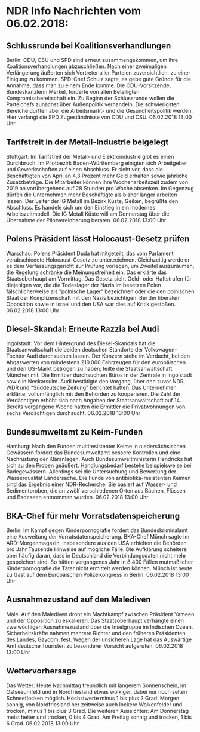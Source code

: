 # NDR Info Nachrichten vom 06.02.2018:


## Schlussrunde bei Koalitionsverhandlungen
Berlin: CDU, CSU und SPD sind erneut zusammengekommen, um ihre Koalitionsverhandlungen abzuschließen. Nach einer zweimaligen Verlängerung äußerten sich Vertreter aller Parteien zuversichtlich, zu einer Einigung zu kommen. SPD-Chef Schulz sagte, es gebe gute Gründe für die Annahme, dass man zu einem Ende komme. Die CDU-Vorsitzende, Bundeskanzlerin Merkel, forderte von allen Beteiligten Kompromissbereitschaft ein. Zu Beginn der Schlussrunde wollen die Parteichefs zunächst über Außenpolitik verhandeln. Die schwierigsten Bereiche dürften aber die Arbeitsmarkt- und die Gesundheitspolitik werden. Hier verlangt die SPD Zugeständnisse von CDU und CSU. 06.02.2018 13:00 Uhr 

## Tarifstreit in der Metall-Industrie beigelegt
Stuttgart: Im Tarifstreit der Metall- und Elektroindustrie gibt es einen Durchbruch. Im Pilotbezirk Baden-Württemberg einigten sich Arbeitgeber und Gewerkschaften auf einen Abschluss. Er sieht vor, dass die Beschäftigten von April an 4,3 Prozent mehr Geld erhalten sowie jährliche Zusatzbeträge. Die Mitarbeiter können ihre Wochenarbeitszeit zudem von 2019 an vorübergehend auf 28 Stunden pro Woche absenken. Im Gegenzug dürfen die Unternehmen mehr Beschäftigte als bisher länger arbeiten lassen. Der Leiter der IG Metall im Bezirk Küste, Geiken, begrüßte den Abschluss. Es handele sich um den Einstieg in ein modernes Arbeitszeitmodell. Die IG Metall Küste will am Donnerstag über die Übernahme der Pilotvereinbarung beraten. 06.02.2018 13:00 Uhr 

## Polens Präsident lässt Holocaust-Gesetz prüfen
Warschau:	Polens Präsident Duda hat mitgeteilt, das vom Parlament verabschiedete Holocaust-Gesetz zu unterzeichnen. Gleichzeitig werde er es dem Verfassungsgericht zur Prüfung vorlegen, um Zweifel auszuräumen, die Regelung schränke die Meinungsfreiheit ein. Das erklärte das Staatsoberhaupt am Vormittag. Das Gesetz sieht Geld- oder Haftstrafen für diejenigen vor, die die Todeslager der Nazis im besetzen Polen fälschlicherweise als "polnische Lager" bezeichnen oder die den polnischen Staat der Komplizenschaft mit den Nazis bezichtigen. Bei der liberalen Opposition sowie in Israel und den USA war dies auf Kritik gestoßen. 06.02.2018 13:00 Uhr 

## Diesel-Skandal: Erneute Razzia bei Audi
Ingolstadt: Vor dem Hintergrund des Diesel-Skandals hat die Staatsanwaltschaft die beiden deutschen Standorte der Volkswagen-Tochter Audi durchsuchen lassen. Der Konzern stehe im Verdacht, bei den Abgaswerten von mindestens 210.000 Fahrzeugen für den europäischen und den US-Markt betrogen zu haben, teilte die Staatsanwaltschaft München mit. Die Ermittler durchsuchten Büros in der Zentrale in Ingolstadt sowie in Neckarsulm. Audi bestätigte den Vorgang, über den zuvor NDR, WDR und "Süddeutsche Zeitung" berichtet hatten. Das Unternehmen erklärte, vollumfänglich mit den Behörden zu kooperieren. Die Zahl der Verdächtigen erhöht sich nach Angaben der Staatsanwaltschaft auf 14. Bereits vergangene Woche hatten die Ermittler die Privatwohnungen von sechs Verdächtigen durchsucht. 06.02.2018 13:00 Uhr 

## Bundesumweltamt zu Keim-Funden
Hamburg: Nach den Funden multiresistenter Keime in niedersächsischen Gewässern fordert das Bundesumweltamt bessere Kontrollen und eine Nachrüstung der Kläranlagen. Auch Bundesumweltministerin Hendricks hat sich zu den Proben geäußert. Handlungsbedarf bestehe beispielsweise bei Badegewässern. Allerdings sei die Untersuchung und Bewertung der Wasserqualität Ländersache. Die Funde von antibiotika-resistenten Keimen sind das Ergebnis einer NDR-Recherche. Sie basiert auf Wasser- und Sedimentproben, die an zwölf verschiedenen Orten aus Bächen, Flüssen und Badeseen entnommen wurden. 06.02.2018 13:00 Uhr 

## BKA-Chef für mehr Vorratsdatenspeicherung
Berlin: Im Kampf gegen Kinderpornografie fordert das Bundeskriminalamt eine Ausweitung der Vorratsdatenspeicherung. BKA-Chef Münch sagte im ARD-Morgenmagazin, insbesondere aus den USA erhielten die Behörden pro Jahr Tausende Hinweise auf mögliche Fälle. Die Aufklärung scheitere aber häufig daran, dass in Deutschland die Verbindungsdaten nicht mehr gespeichert sind. So hätten vergangenes Jahr in 8.400 Fällen mutmaßlicher Kinderpornografie die Täter nicht ermittelt werden können. Münch ist heute zu Gast auf dem Europäischen Polizeikongress in Berlin. 06.02.2018 13:00 Uhr 

## Ausnahmezustand auf den Malediven
Malé: Auf den Malediven droht ein Machtkampf zwischen Präsident Yameen und der Opposition zu eskalieren. Das Staatsoberhaupt verhängte einen zweiwöchigen Ausnahmezustand über die Inselgruppe im Indischen Ozean. Sicherheitskräfte nahmen mehrere Richter und den früheren Präsidenten des Landes, Gayoom, fest. Wegen der unsicheren Lage hat das Auswärtige Amt deutsche Touristen zu besonderer Vorsicht aufgerufen. 06.02.2018 13:00 Uhr 

## Wettervorhersage
Das Wetter: Heute Nachmittag freundlich mit längerem Sonnenschein, im Ostseeumfeld und in Nordfriesland etwas wolkiger, dabei nur noch selten Schneeflocken möglich. Höchstwerte minus 1 bis plus 2 Grad. Morgen sonnig, von Nordfriesland her zeitweise auch lockere Wolkenfelder und trocken, minus 1 bis plus 3 Grad. Die weiteren Aussichten: Am Donnerstag meist heiter und trocken, 0 bis 4 Grad. Am Freitag sonnig und trocken, 1 bis 6 Grad. 06.02.2018 13:00 Uhr 
